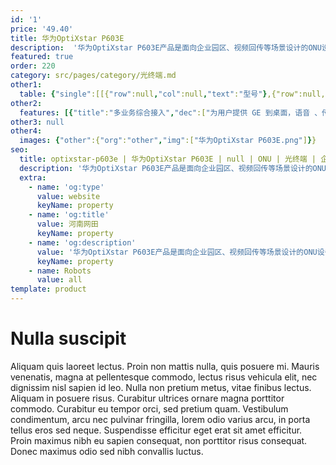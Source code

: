 ```yaml
---
id: '1'
price: '49.40'
title: 华为OptiXstar P603E
description:  '华为OptiXstar P603E产品是面向企业园区、视频回传等场景设计的ONU设备，可以提供8个GE业务接口，为用户带来高 质量的语音、数据和高清视频等业务体验。'
featured: true
order: 220
category: src/pages/category/光终端.md
other1: 
  table: {"single":[[{"row":null,"col":null,"text":"型号"},{"row":null,"col":null,"text":"华为OptiXstar P603E"}],[{"row":null,"col":null,"text":"尺寸（高×宽×深）"},{"row":null,"col":null,"text":"220mm x 150mm x 35mm（不含脚垫）"}],[{"row":null,"col":null,"text":"重量（不包含适配器）"},{"row":null,"col":null,"text":"约1030 g "}],[{"row":null,"col":null,"text":"工作环境温度"},{"row":null,"col":null,"text":"-40°C ~ +55°C"}],[{"row":null,"col":null,"text":"工作环境湿度"},{"row":null,"col":null,"text":"5% RH ～ 95% RH，非凝结"}],[{"row":null,"col":null,"text":"电源适配器额定输入范围"},{"row":null,"col":null,"text":"100 ～ 240V AC，50/60 Hz"}],[{"row":null,"col":null,"text":"网络侧接口"},{"row":null,"col":null,"text":"GPON"}],[{"row":null,"col":null,"text":"用户侧接口"},{"row":null,"col":null,"text":"8*GE"}],[{"row":null,"col":null,"text":"最大功耗"},{"row":null,"col":null,"text":"5.64W "}],[{"row":null,"col":null,"text":"安装方式"},{"row":null,"col":null,"text":"支持室内桌面平放、挂墙或网络箱中安装 "}],[{"row":null,"col":null,"text":"防雷规格"},{"row":null,"col":null,"text":"GE：共模4kV，差模0.5kV\nAC电源：共模6kV，差模6kV "}],[{"row":null,"col":null,"text":"PON接口"},{"row":null,"col":null,"text":"• 支持GPON光模块，接口类型：SC/UPC\n• 遵循标准ITU-T G.984.2， Class B+\n• 接收灵敏度：-27dBm\n• 过载光功率：-8dBm\n• 传输速率：下行速率2.488Gbit/s，上行速率1.244Gbit/s\n• Type B单归属\n• Type B双归属（二层转发模式下支持） "}],[{"row":null,"col":null,"text":"GE电接口"},{"row":null,"col":null,"text":"• 接口类型：RJ-45\n• 10/100/1000 Mbit/s接口速率自适应\n• MDI/MDIX自动配置\n• MAC地址学习数配置\n• 基于以太端口的VLAN透传、过滤 "}]]}
other2:
  features: [{"title":"多业务综合接入","dec":["为用户提供 GE 到桌面，语音 、传真，视频监控等多种业务接入"]},{"title":"全场景适配","dec":["支持室内、室外部署，设备即插即用，匹配全场景综合业务应用"]},{"title":"高可靠性","dec":["支持Type B双归属业务保护，光纤中断后50ms内完成倒换，业务“0”中断"]}]
other3: null
other4:
  images: {"other":{"org":"other","img":["华为OptiXstar P603E.png"]}}
seo:
  title: optixstar-p603e | 华为OptiXstar P603E | null | ONU | 光终端 | 企业光网络
  description: '华为OptiXstar P603E产品是面向企业园区、视频回传等场景设计的ONU设备，可以提供8个GE业务接口，为用户带来高 质量的语音、数据和高清视频等业务体验。'
  extra:
    - name: 'og:type'
      value: website
      keyName: property
    - name: 'og:title'
      value: 河南网田
      keyName: property
    - name: 'og:description'
      value: '华为OptiXstar P603E产品是面向企业园区、视频回传等场景设计的ONU设备，可以提供8个GE业务接口，为用户带来高 质量的语音、数据和高清视频等业务体验。'
      keyName: property
    - name: Robots
      value: all
template: product
---
```


# Nulla suscipit

Aliquam quis laoreet lectus. Proin non mattis nulla, quis posuere mi. Mauris venenatis, magna at pellentesque commodo, lectus risus vehicula elit, nec dignissim nisl sapien id leo. Nulla non pretium metus, vitae finibus lectus. Aliquam in posuere risus. Curabitur ultrices ornare magna porttitor commodo. Curabitur eu tempor orci, sed pretium quam. Vestibulum condimentum, arcu nec pulvinar fringilla, lorem odio varius arcu, in porta tellus eros sed neque. Suspendisse efficitur eget erat sit amet efficitur. Proin maximus nibh eu sapien consequat, non porttitor risus consequat. Donec maximus odio sed nibh convallis luctus.